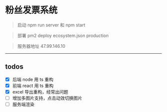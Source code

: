 # 粉丝发票系统

> 启动 npm run server 和 npm start

> 部署 pm2 deploy ecosystem.json production

> 服务器地址 47.99.146.10

---

## todos

- [x] 后端 node 用 ts 重构
- [x] 前端 react 用 ts 重构
- [x] excel 导出重构，经常出问题
- [ ] 增加多图片支持，点击动效切换图片
- [ ] 服务端渲染
